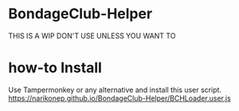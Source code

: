 # BondageClub-Helper

THIS IS A WIP
DON'T USE UNLESS YOU WANT TO
# how-to Install
Use Tampermonkey or any alternative and install this user script.
https://narikonep.github.io/BondageClub-Helper/BCHLoader.user.js

